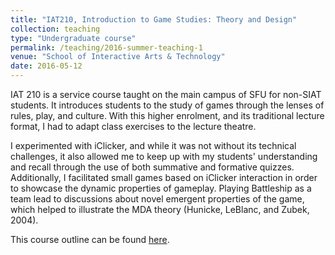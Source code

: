 ```yaml
---
title: "IAT210, Introduction to Game Studies: Theory and Design"
collection: teaching
type: "Undergraduate course"
permalink: /teaching/2016-summer-teaching-1
venue: "School of Interactive Arts & Technology"
date: 2016-05-12
---
```

IAT 210 is a service course taught on the main campus of SFU for non-SIAT students. It introduces students to the study of games through the lenses of rules, play, and culture. With this higher enrolment, and its traditional lecture format, I had to adapt class exercises to the lecture theatre.  

I experimented with iClicker, and while it was not without its technical challenges, it also allowed me to keep up with my students' understanding and recall through the use of both summative and formative quizzes. Additionally, I facilitated small games based on iClicker interaction in order to showcase the dynamic properties of gameplay. Playing Battleship as a team lead to discussions about novel emergent properties of the game, which helped to illustrate the MDA theory (Hunicke, LeBlanc, and Zubek, 2004). 

This course outline can be found [here](http://michaelnixon.github.io/files/IAT-210-Summer-2016-Syllabus-web.pdf "IAT210 Syllabus"). 